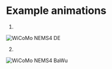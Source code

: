 # Example animations

1.
![WiCoMo NEMS4 DE](https://github.com/casparwenzel/master_thesis/blob/main/DE_Sabine_2020.gif)

2.
![WiCoMo NEMS4 BaWu](https://github.com/casparwenzel/master_thesis/blob/main/BaWu_Sabine_2020.gif)
